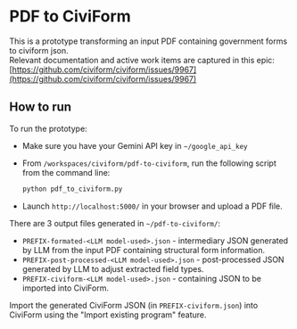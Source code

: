 # PDF to CiviForm

This is a prototype transforming an input PDF containing government forms to civiform json.  
Relevant documentation and active work items are captured in this epic: [https://github.com/civiform/civiform/issues/9967](https://github.com/civiform/civiform/issues/9967)

## How to run

To run the prototype:

- Make sure you have your Gemini API key in `~/google_api_key`
- From `/workspaces/civiform/pdf-to-civiform`, run the following script from the command line:

  ```bash
  python pdf_to_civiform.py
  ```

- Launch `http://localhost:5000/` in your browser and upload a PDF file.

There are 3 output files generated in `~/pdf-to-civiform/`:

- `PREFIX-formated-<LLM model-used>.json` - intermediary JSON generated by LLM from the input PDF containing structural form information.
- `PREFIX-post-processed-<LLM model-used>.json` - post-processed JSON generated by LLM to adjust extracted field types.
- `PREFIX-civiform-<LLM model-used>.json` - containing JSON to be imported into CiviForm.

Import the generated CiviForm JSON (in `PREFIX-civiform.json`) into CiviForm using the "Import existing program" feature.
